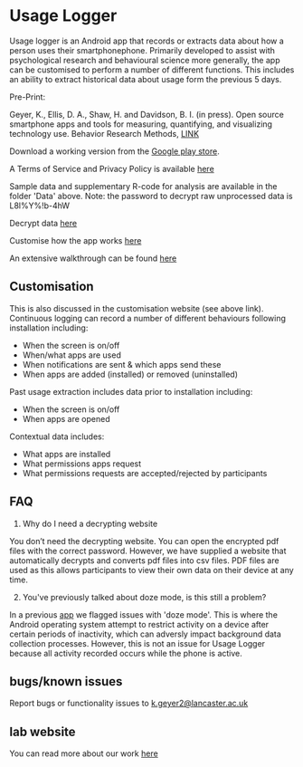 # Usage Logger

Usage logger is an Android app that records or extracts data about how a person uses their smartphonephone. Primarily developed to assist with psychological research and behavioural science more generally, the app can be customised to perform a number of different functions. This includes an ability to extract historical data about usage form the previous 5 days. 

Pre-Print:

Geyer, K., Ellis, D. A., Shaw, H. and Davidson, B. I. (in press). Open source smartphone apps and tools for measuring, quantifying, and visualizing technology use. Behavior Research Methods, [LINK](https://psyarxiv.com/eqhfa)

Download a working version from the [Google play store](https://play.google.com/store/apps/details?id=geyerk.sensorlab.suselogger). 

A Terms of Service and Privacy Policy is available [here](https://usage-logger-privacy.netlify.com/)

Sample data and supplementary R-code for analysis are available in the folder 'Data' above. Note: the password to decrypt raw unprocessed data is L8l%Y%!b-4hW

Decrypt data [here](https://usage-logger-decrypt.netlify.com/ )

Customise how the app works [here](https://usage-logger-custom.netlify.com/ )

An extensive walkthrough can be found [here](https://u-log-walk.netlify.app/)

## Customisation

This is also discussed in the customisation website (see above link). Continuous logging can record a number of different behaviours following installation including: 

* When the screen is on/off
* When/what apps are used
* When notifications are sent & which apps send these
* When apps are added (installed) or removed (uninstalled)

Past usage extraction includes data prior to installation including:

* When the screen is on/off
* When apps are opened

Contextual data includes: 

* What apps are installed
* What permissions apps request
* What permissions requests are accepted/rejected by participants

## FAQ

1. Why do I need a decrypting website

You don’t need the decrypting website. You can open the encrypted pdf files with the correct password. However, we have supplied a website that automatically decrypts and converts pdf files into csv files. PDF files are used as this allows participants to view their own data on their device at any time. 

2. You've previously talked about doze mode, is this still a problem?

In a previous [app](https://github.com/kris-geyer/pegLog) we flagged issues with 'doze mode'. This is where the Android operating system attempt to restrict activity on a device after certain periods of inactivity, which can adversly impact background data collection processes. However, this is not an issue for Usage Logger because all activity recorded occurs while the phone is active. 

## bugs/known issues

Report bugs or functionality issues to k.geyer2@lancaster.ac.uk

## lab website

You can read more about our work [here](www.psychsensorlab.com)
